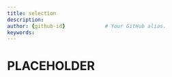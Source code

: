 ```yaml
---
title: selection       
description:                    
author: {github-id}             # Your GitHub alias.
keywords:
---
```


# PLACEHOLDER
